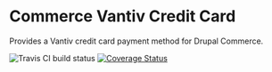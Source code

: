 # Commerce Vantiv Credit Card

Provides a Vantiv credit card payment method for Drupal Commerce.

![Travis CI build status](https://api.travis-ci.org/steveoliver/drupal_commerce_vantiv_creditcard.svg)
[![Coverage Status](https://coveralls.io/repos/github/steveoliver/drupal_commerce_vantiv_creditcard/badge.svg?branch=8.x-1.x)](https://coveralls.io/github/steveoliver/drupal_commerce_vantiv_creditcard?branch=8.x-1.x)
